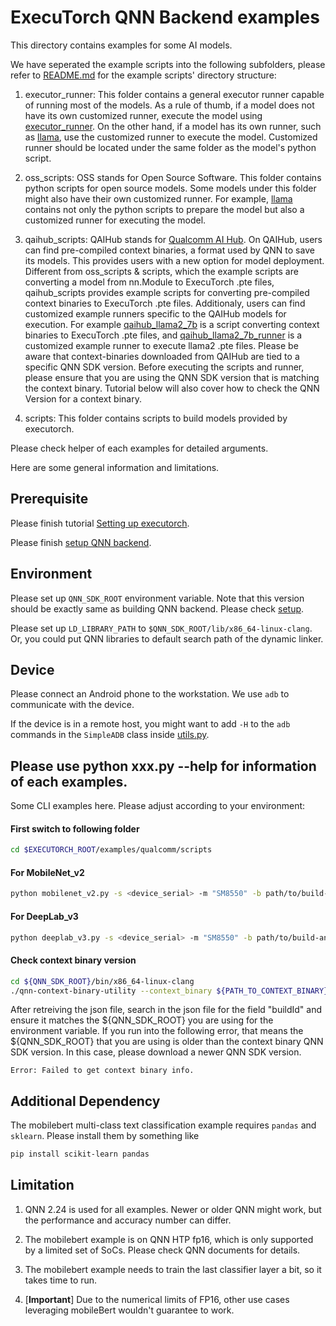 # ExecuTorch QNN Backend examples

This directory contains examples for some AI models.

We have seperated the example scripts into the following subfolders, please refer to [README.md](../../backends/qualcomm/README.md) for the example scripts' directory structure:

1. executor_runner: This folder contains a general executor runner capable of running most of the models. As a rule of thumb, if a model does not have its own customized runner, execute the model using [executor_runner](./executor_runner/qnn_executor_runner.cpp). On the other hand, if a model has its own runner, such as [llama](./oss_scripts/llama/qnn_llama_runner.cpp), use the customized runner to execute the model. Customized runner should be located under the same folder as the model's python script.

2. oss_scripts: OSS stands for Open Source Software. This folder contains python scripts for open source models. Some models under this folder might also have their own customized runner.
   For example, [llama](./oss_scripts/llama/qnn_llama_runner.cpp) contains not only the python scripts to prepare the model but also a customized runner for executing the model.

3. qaihub_scripts: QAIHub stands for [Qualcomm AI Hub](https://aihub.qualcomm.com/). On QAIHub, users can find pre-compiled context binaries, a format used by QNN to save its models. This provides users with a new option for model deployment. Different from oss_scripts & scripts, which the example scripts are converting a model from nn.Module to ExecuTorch .pte files, qaihub_scripts provides example scripts for converting pre-compiled context binaries to ExecuTorch .pte files. Additionaly, users can find customized example runners specific to the QAIHub models for execution. For example [qaihub_llama2_7b](./qaihub_scripts/llama2/qaihub_llama2_7b.py) is a script converting context binaries to ExecuTorch .pte files, and [qaihub_llama2_7b_runner](./qaihub_scripts/llama2/qaihub_llama2_7b_runner.cpp) is a customized example runner to execute llama2 .pte files. Please be aware that context-binaries downloaded from QAIHub are tied to a specific QNN SDK version.
Before executing the scripts and runner, please ensure that you are using the QNN SDK version that is matching the context binary. Tutorial below will also cover how to check the QNN Version for a context binary.

4. scripts: This folder contains scripts to build models provided by executorch.



Please check helper of each examples for detailed arguments.

Here are some general information and limitations.

## Prerequisite

Please finish tutorial [Setting up executorch](https://pytorch.org/executorch/stable/getting-started-setup).

Please finish [setup QNN backend](../../docs/source/build-run-qualcomm-ai-engine-direct-backend.md).

## Environment

Please set up `QNN_SDK_ROOT` environment variable.
Note that this version should be exactly same as building QNN backend.
Please check [setup](../../docs/source/build-run-qualcomm-ai-engine-direct-backend.md).

Please set up `LD_LIBRARY_PATH` to `$QNN_SDK_ROOT/lib/x86_64-linux-clang`.
Or, you could put QNN libraries to default search path of the dynamic linker.

## Device

Please connect an Android phone to the workstation. We use `adb` to communicate with the device.

If the device is in a remote host, you might want to add `-H` to the `adb`
commands in the `SimpleADB` class inside [utils.py](utils.py).

## Please use python xxx.py --help for information of each examples.

Some CLI examples here. Please adjust according to your environment:

#### First switch to following folder
```bash
cd $EXECUTORCH_ROOT/examples/qualcomm/scripts
```

#### For MobileNet_v2
```bash
python mobilenet_v2.py -s <device_serial> -m "SM8550" -b path/to/build-android/ -d /path/to/imagenet-mini/val
```

#### For DeepLab_v3
```bash
python deeplab_v3.py -s <device_serial> -m "SM8550" -b path/to/build-android/ --download
```

#### Check context binary version
```bash
cd ${QNN_SDK_ROOT}/bin/x86_64-linux-clang
./qnn-context-binary-utility --context_binary ${PATH_TO_CONTEXT_BINARY} --json_file ${OUTPUT_JSON_NAME}
```
After retreiving the json file, search in the json file for the field "buildId" and ensure it matches the ${QNN_SDK_ROOT} you are using for the environment variable.
If you run into the following error, that means the ${QNN_SDK_ROOT} that you are using is older than the context binary QNN SDK version. In this case, please download a newer QNN SDK version.
```
Error: Failed to get context binary info.
```

## Additional Dependency

The mobilebert multi-class text classification example requires `pandas` and `sklearn`.
Please install them by something like

```bash
pip install scikit-learn pandas
```

## Limitation

1. QNN 2.24 is used for all examples. Newer or older QNN might work,
but the performance and accuracy number can differ.

2. The mobilebert example is on QNN HTP fp16, which is only supported by a limited
set of SoCs. Please check QNN documents for details.

3. The mobilebert example needs to train the last classifier layer a bit, so it takes
time to run.

4. [**Important**] Due to the numerical limits of FP16, other use cases leveraging mobileBert wouldn't
guarantee to work.
